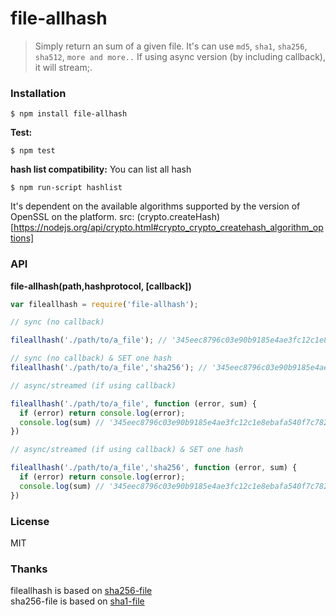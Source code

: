 # file-allhash

> Simply return an sum of a given file. It's can use `md5`, `sha1`, `sha256`, `sha512`, `more and more..`
If using async version (by including callback), it will stream;.

### Installation

```
$ npm install file-allhash
```

__Test:__

```
$ npm test
```

__hash list compatibility:__
You can list all hash
```
$ npm run-script hashlist
```
It's dependent on the available algorithms supported by the version of OpenSSL on the platform.
src: (crypto.createHash)[https://nodejs.org/api/crypto.html#crypto_crypto_createhash_algorithm_options]

### API

__file-allhash(path,hashprotocol, [callback])__

```javascript
var fileallhash = require('file-allhash');

// sync (no callback)

fileallhash('./path/to/a_file'); // '345eec8796c03e90b9185e4ae3fc12c1e8ebafa540f7c7821fb5da7a54edc704'

// sync (no callback) & SET one hash
fileallhash('./path/to/a_file','sha256'); // '345eec8796c03e90b9185e4ae3fc12c1e8ebafa540f7c7821fb5da7a54edc704'

// async/streamed (if using callback)

fileallhash('./path/to/a_file', function (error, sum) {
  if (error) return console.log(error);
  console.log(sum) // '345eec8796c03e90b9185e4ae3fc12c1e8ebafa540f7c7821fb5da7a54edc704'
})

// async/streamed (if using callback) & SET one hash

fileallhash('./path/to/a_file','sha256', function (error, sum) {
  if (error) return console.log(error);
  console.log(sum) // '345eec8796c03e90b9185e4ae3fc12c1e8ebafa540f7c7821fb5da7a54edc704'
})
```

### License

MIT  

### Thanks
fileallhash is based on [sha256-file](https://github.com/so-ta/sha256-file)\
sha256-file is based on [sha1-file](https://github.com/roryrjb/sha1-file)
